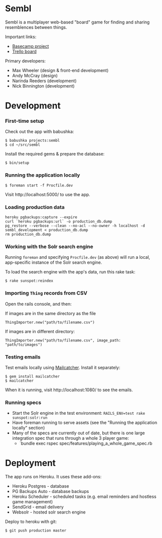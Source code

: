 # Sembl

Sembl is a multiplayer web-based "board" game for finding and sharing resemblences between things.

Important links:

* [Basecamp project](https://basecamp.com/1782196/projects/3404831)
* [Trello board](https://trello.com/b/vr2JHoIc/sembl)

Primary developers:

* Max Wheeler (design & front-end development)
* Andy McCray (design)
* Narinda Reeders (development)
* Nick Binnington (development)

# Development

### First-time setup

Check out the app with babushka:

    $ babushka projects:sembl
    $ cd ~/src/sembl

Install the required gems & prepare the database:

    $ bin/setup

### Running the application locally

    $ foreman start -f Procfile.dev

Visit http://localhost:5000/ to use the app.

### Loading production data

    heroku pgbackups:capture --expire
    curl `heroku pgbackups:url` -o production_db.dump
    pg_restore --verbose --clean --no-acl --no-owner -h localhost -d sembl_development < production_db.dump
    rm production_db.dump

### Working with the Solr search engine

Running `foreman` and specifying `Procfile.dev` (as above) will run a local, app-specific instance of the Solr search engine.

To load the search engine with the app's data, run this rake task:

    $ rake sunspot:reindex

### Importing `Thing` records from CSV

Open the rails console, and then:

If images are in the same directory as the file

    ThingImporter.new("path/to/filename.csv")

If images are in different directory:

    ThingImporter.new("path/to/filename.csv", image_path: "path/to/images")

### Testing emails

Test emails locally using [Mailcatcher](http://mailcatcher.me/). Install it separately:

    $ gem install mailcatcher
    $ mailcatcher

When it is running, visit http://localhost:1080/ to see the emails.

### Running specs

* Start the Solr engine in the test environment: `RAILS_ENV=test rake sunspot:solr:run`
* Have foreman running to serve assets (see the "Running the application locally" section)
* Many of the specs are currently out of date, but there is one large integration spec that runs through a whole 3 player game:
  * `bundle exec rspec spec/features/playing_a_whole_game_spec.rb

# Deployment

The app runs on Heroku. It uses these add-ons:

* Heroku Postgres - database
* PG Backups Auto - database backups
* Heroku Scheduler - scheduled tasks (e.g. email reminders and hostless game management)
* SendGrid - email delivery
* Websolr - hosted solr search engine

Deploy to heroku with git:

    $ git push production master
